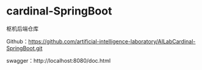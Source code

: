 # cardinal-SpringBoot
枢机后端仓库

Github：https://github.com/artificial-intelligence-laboratory/AILabCardinal-SpringBoot.git

swagger：http://localhost:8080/doc.html